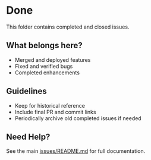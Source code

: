 # Done

This folder contains completed and closed issues.

## What belongs here?

- Merged and deployed features
- Fixed and verified bugs
- Completed enhancements

## Guidelines

- Keep for historical reference
- Include final PR and commit links
- Periodically archive old completed issues if needed

## Need Help?

See the main [issues/README.md](../README.md) for full documentation.

